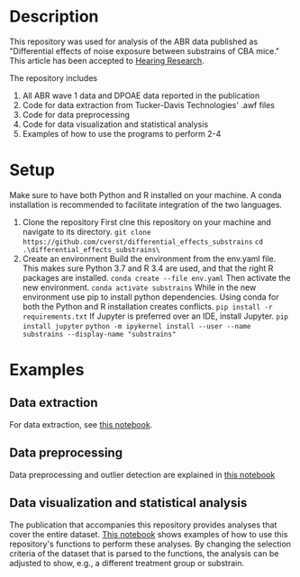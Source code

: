 # Description
This repository was used for analysis of the ABR data published as "Differential effects of noise exposure between substrains of CBA mice." This article has been accepted to [Hearing Research](https://www.sciencedirect.com/journal/hearing-research).

The repository includes
1. All ABR wave 1 data and DPOAE data reported in the publication
2. Code for data extraction from Tucker-Davis Technologies' .awf files
3. Code for data preprocessing
4. Code for data visualization and statistical analysis
5. Examples of how to use the programs to perform 2-4

# Setup
Make sure to have both Python and R installed on your machine. A conda installation is recommended to facilitate integration of the two languages.

1. Clone the repository
First clne this repository on your machine and navigate to its directory.
`git clone https://github.com/cverst/differential_effects_substrains`
`cd .\differential_effects_substrains\`
2. Create an environment
Build the environment from the env.yaml file. This makes sure Python 3.7 and R 3.4 are used, and that the right R packages are installed.
`conda create --file env.yaml`
Then activate the new environment.
`conda activate substrains`
While in the new environment use pip to install python dependencies. Using conda for both the Python and R installation creates conflicts.
`pip install -r requirements.txt`
If Jupyter is preferred over an IDE, install Jupyter.
`pip install jupyter`
`python -m ipykernel install --user --name substrains --display-name "substrains"`

# Examples

## Data extraction
For data extraction, see [this notebook](https://github.com/cverst/differential_effects_substrains/blob/main/data_extraction/Data_to_csv.ipynb).

## Data preprocessing
Data preprocessing and outlier detection are explained in [this notebook](https://github.com/cverst/differential_effects_substrains/blob/main/Preprocessing_of_data.ipynb)

## Data visualization and statistical analysis
The publication that accompanies this repository provides analyses that cover the entire dataset. [This notebook](https://github.com/cverst/differential_effects_substrains/blob/main/Visualization_and_statistics.ipynb) shows examples of how to use this repository's functions to perform these analyses. By changing the selection criteria of the dataset that is parsed to the functions, the analysis can be adjusted to show, e.g., a different treatment group or substrain.
